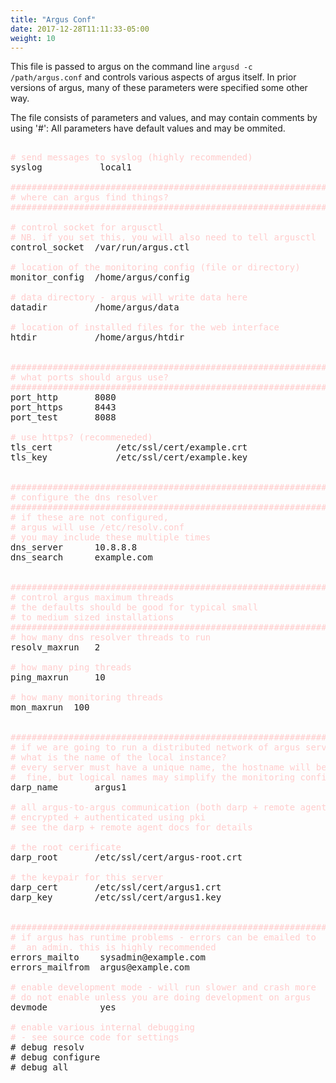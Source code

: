 ```yaml
---
title: "Argus Conf"
date: 2017-12-28T11:11:33-05:00
weight: 10
---
```


This file is passed to argus on the command line `argusd -c /path/argus.conf`
and controls various aspects of argus itself. In prior versions of argus,
many of these parameters were specified some other way.

The file consists of parameters and values, and may contain
comments by using '#': All parameters have default values and
may be ommited.


<pre>

<font color="#ffcccc"># send messages to syslog (highly recommended)</font>
syslog           local1

<font color="#ffcccc">################################################################
# where can argus find things?
################################################################</font>

<font color="#ffcccc"># control socket for argusctl
# NB. if you set this, you will also need to tell argusctl</font>
control_socket  /var/run/argus.ctl

<font color="#ffcccc"># location of the monitoring config (file or directory)</font>
monitor_config  /home/argus/config

<font color="#ffcccc"># data directory - argus will write data here</font>
datadir         /home/argus/data

<font color="#ffcccc"># location of installed files for the web interface</font>
htdir           /home/argus/htdir


<font color="#ffcccc">################################################################
# what ports should argus use?
################################################################</font>
port_http       8080
port_https      8443
port_test       8088

<font color="#ffcccc"># use https? (recommeneded)</font>
tls_cert            /etc/ssl/cert/example.crt
tls_key             /etc/ssl/cert/example.key


<font color="#ffcccc">################################################################
# configure the dns resolver
################################################################</font>
<font color="#ffcccc"># if these are not configured,
# argus will use /etc/resolv.conf
# you may include these multiple times</font>
dns_server      10.8.8.8
dns_search      example.com


<font color="#ffcccc">################################################################
# control argus maximum threads
# the defaults should be good for typical small
# to medium sized installations
################################################################</font>
<font color="#ffcccc"># how many dns resolver threads to run</font>
resolv_maxrun   2

<font color="#ffcccc"># how many ping threads</font>
ping_maxrun     10

<font color="#ffcccc"># how many monitoring threads</font>
mon_maxrun	100


<font color="#ffcccc">################################################################
# if we are going to run a distributed network of argus servers
# what is the name of the local instance?
# every server must have a unique name, the hostname will be
#  fine, but logical names may simplify the monitoring configs</font>
darp_name       argus1

<font color="#ffcccc"># all argus-to-argus communication (both darp + remote agent) is
# encrypted + authenticated using pki
# see the darp + remote agent docs for details

# the root cerificate</font>
darp_root       /etc/ssl/cert/argus-root.crt

<font color="#ffcccc"># the keypair for this server</font>
darp_cert       /etc/ssl/cert/argus1.crt
darp_key        /etc/ssl/cert/argus1.key


<font color="#ffcccc">################################################################
# if argus has runtime problems - errors can be emailed to
#  an admin. this is highly recommended</font>
errors_mailto    sysadmin@example.com
errors_mailfrom  argus@example.com

<font color="#ffcccc"># enable development mode - will run slower and crash more
# do not enable unless you are doing development on argus</font>
devmode          yes

<font color="#ffcccc"># enable various internal debugging
# - see source code for settings</font>
# debug resolv
# debug configure
# debug all

</pre>
